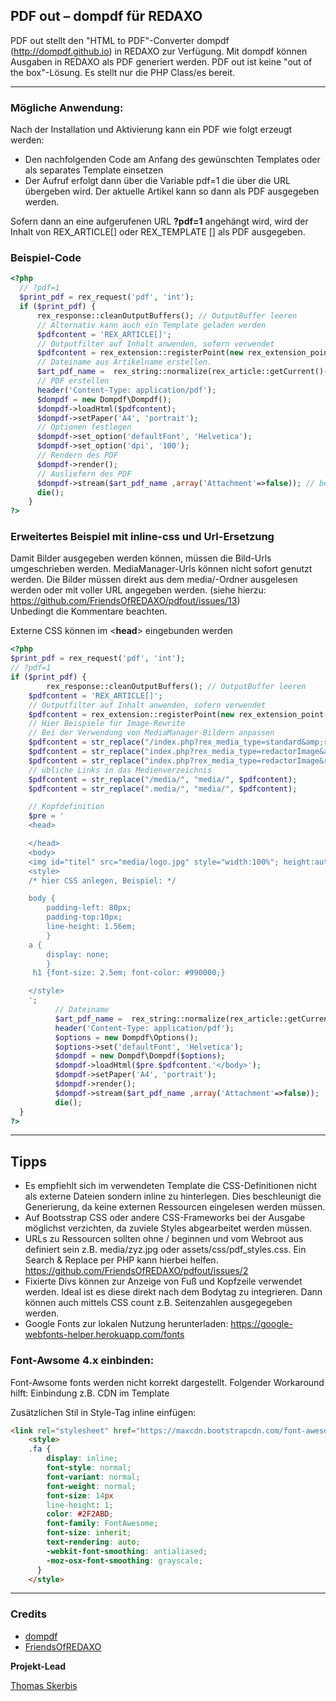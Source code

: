 ## PDF out – dompdf für REDAXO

PDF out stellt den "HTML to PDF"-Converter dompdf (http://dompdf.github.io) in REDAXO zur Verfügung.
Mit dompdf können Ausgaben in REDAXO als PDF generiert werden. 
PDF out ist keine "out of the box"-Lösung. Es stellt nur die PHP Class/es bereit.  
___

### Mögliche Anwendung: 

Nach der Installation und Aktivierung kann ein PDF wie folgt erzeugt werden:
- Den nachfolgenden Code am Anfang des gewünschten Templates oder als separates Template einsetzen
- Der Aufruf erfolgt dann über die Variable pdf=1 die über die URL übergeben wird. Der aktuelle Artikel kann so dann als PDF ausgegeben werden. 

Sofern dann an eine aufgerufenen URL **?pdf=1** angehängt wird, wird der Inhalt von REX_ARTICLE[] oder REX_TEMPLATE [] als PDF ausgegeben.

### Beispiel-Code

```php
<?php
  // ?pdf=1
  $print_pdf = rex_request('pdf', 'int');
  if ($print_pdf) {
	  rex_response::cleanOutputBuffers(); // OutputBuffer leeren
	  // Alternativ kann auch ein Template geladen werden
	  $pdfcontent = 'REX_ARTICLE[]';
	  // Outputfilter auf Inhalt anwenden, sofern verwendet
	  $pdfcontent = rex_extension::registerPoint(new rex_extension_point('OUTPUT_FILTER', $pdfcontent));
	  // Dateiname aus Artikelname erstellen. 
	  $art_pdf_name =  rex_string::normalize(rex_article::getCurrent()->getValue('name'));
	  // PDF erstellen
	  header('Content-Type: application/pdf');
	  $dompdf = new Dompdf\Dompdf();
	  $dompdf->loadHtml($pdfcontent);
	  $dompdf->setPaper('A4', 'portrait');
	  // Optionen festlegen 
	  $dompdf->set_option('defaultFont', 'Helvetica');
	  $dompdf->set_option('dpi', '100');
	  // Rendern des PDF
	  $dompdf->render();
	  // Ausliefern des PDF
	  $dompdf->stream($art_pdf_name ,array('Attachment'=>false)); // bei true wird Download erzwungen
	  die();
	}
?>
```
### Erweitertes Beispiel mit inline-css und Url-Ersetzung
Damit Bilder ausgegeben werden können, müssen die Bild-Urls umgeschrieben werden. MediaManager-Urls können nicht sofort genutzt werden. Die Bilder müssen direkt aus dem media/-Ordner ausgelesen werden oder mit voller URL angegeben werden. (siehe hierzu: https://github.com/FriendsOfREDAXO/pdfout/issues/13)  
Unbedingt die Kommentare beachten.

Externe CSS können im <**head**> eingebunden werden
```php
<?php
$print_pdf = rex_request('pdf', 'int');
// ?pdf=1 
if ($print_pdf) {
        rex_response::cleanOutputBuffers(); // OutputBuffer leeren
	$pdfcontent = 'REX_ARTICLE[]';
	// Outputfilter auf Inhalt anwenden, sofern verwendet
	$pdfcontent = rex_extension::registerPoint(new rex_extension_point('OUTPUT_FILTER', $pdfcontent));
	// Hier Beispiele für Image-Rewrite
	// Bei der Verwendung von MediaManager-Bildern anpassen    
	$pdfcontent = str_replace("/index.php?rex_media_type=standard&amp;rex_media_file=", "media/", $pdfcontent);
	$pdfcontent = str_replace("index.php?rex_media_type=redactorImage&amp;rex_media_file=", "media/", $pdfcontent);
	$pdfcontent = str_replace("index.php?rex_media_type=redactorImage&rex_media_file=", "media/", $pdfcontent);
	// übliche Links in das Medienverzeichnis    
	$pdfcontent = str_replace("/media/", "media/", $pdfcontent);
	$pdfcontent = str_replace(".media/", "media/", $pdfcontent);

	// Kopfdefinition
	$pre = '
	<head>

	</head>
	<body>
	<img id="titel" src="media/logo.jpg" style="width:100%"; height:auto;" />
	<style>
	/* hier CSS anlegen, Beispiel: */

	body { 
	    padding-left: 80px; 
	    padding-top:10px; 
	    line-height: 1.56em; 
	    }
	a {
	    display: none;
	    } 
	 h1 {font-size: 2.5em; font-color: #990000;}

	</style>
	';
	      // Dateiname 
	      $art_pdf_name =  rex_string::normalize(rex_article::getCurrent()->getValue('name'));
	      header('Content-Type: application/pdf');
	      $options = new Dompdf\Options();
	      $options->set('defaultFont', 'Helvetica');
	      $dompdf = new Dompdf\Dompdf($options);
	      $dompdf->loadHtml($pre.$pdfcontent.'</body>');
	      $dompdf->setPaper('A4', 'portrait');
	      $dompdf->render();
	      $dompdf->stream($art_pdf_name ,array('Attachment'=>false));
	      die();
  }
?>
```
___
## Tipps
- Es empfiehlt sich im verwendeten Template die CSS-Definitionen nicht als externe Dateien sondern inline zu hinterlegen. Dies beschleunigt die Generierung, da keine externen Ressourcen eingelesen werden müssen.
- Auf Bootsstrap CSS oder andere CSS-Frameworks bei der Ausgabe möglichst verzichten, da zuviele Styles abgearbeitet werden müssen. 
- URLs zu Ressourcen sollten ohne / beginnen und vom Webroot aus definiert sein z.B. media/zyz.jpg oder assets/css/pdf_styles.css. Ein Search & Replace per PHP kann hierbei helfen. https://github.com/FriendsOfREDAXO/pdfout/issues/2
- Fixierte Divs können zur Anzeige von Fuß und Kopfzeile verwendet werden. Ideal ist es diese direkt nach dem Bodytag zu integrieren. Dann können auch mittels CSS count z.B. Seitenzahlen ausgegegeben werden.
- Google Fonts zur lokalen Nutzung herunterladen: https://google-webfonts-helper.herokuapp.com/fonts

### Font-Awsome 4.x einbinden: 
Font-Awsome fonts werden nicht korrekt dargestellt. 
Folgender Workaround hilft: 
Einbindung z.B. CDN im Template

Zusätzlichen Stil in Style-Tag inline einfügen: 

```html	
<link rel="stylesheet" href="https://maxcdn.bootstrapcdn.com/font-awesome/4.6.3/css/font-awesome.min.css">
	<style>
	.fa {
	    display: inline;
	    font-style: normal;
	    font-variant: normal;
	    font-weight: normal;
	    font-size: 14px
	    line-height: 1;
	    color: #2F2ABD;
	    font-family: FontAwesome;
	    font-size: inherit;
	    text-rendering: auto;
	    -webkit-font-smoothing: antialiased;
	    -moz-osx-font-smoothing: grayscale;
	  }
	</style>  
```
___
### Credits

- [dompdf](http://dompdf.github.io)
- [FriendsOfREDAXO](https://github.com/FriendsOfREDAXO)

**Projekt-Lead**

[Thomas Skerbis](https://github.com/skerbis)
